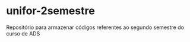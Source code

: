 # unifor-2semestre
Repositório para armazenar códigos referentes ao segundo semestre do curso de ADS

